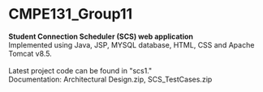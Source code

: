 # CMPE131_Group11
<b>Student Connection Scheduler (SCS) web application </b><br>
Implemented using Java, JSP, MYSQL database, HTML, CSS and Apache Tomcat v8.5.<br>
<br>
Latest project code can be found in "scs1."<br>
Documentation: Architectural Design.zip, SCS_TestCases.zip


